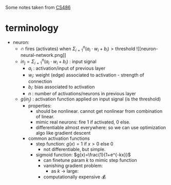 Some notes taken from [CS486](https://cs.uwaterloo.ca/~wenhuche/teaching/cs486-2024/)
# terminology
- neuron:
	- 🔥 fires (activates) when $\Sigma_{i=1}^n (a_i \cdot w_i + b_i) > \text{threshold}$
	![[neuron-neural-network.png]]
	- $in_j = \Sigma_{i=1}^n (a_i \cdot w_i + b_i)$ : input signal
		- $a_i$ : activation/input of previous layer
		- $w_i$: weight (edge) associated to activation - strength of connection
		- $b_i$: bias associated to activation
		- $n$ : number of activations/neurons in previous layer
	- $g(in_j)$ : activation function applied on input signal (is the threshold)
		- properties:
			- should be nonlinear. cannot get nonlinear from combination of linear.
			- mimic real neurons: fire 1 if activated, 0 else.
			- differentiable almost everywhere: so we can use optimization algo like gradient descent
		- common activation functions
			- step function: $g(x) = 1$ if $x > 0$ else $0$ 
				- not differentiable, but simple.
			- sigmoid function: $g(x)=\frac{1}{1+e^{-kx}}$
				- can finetune param $k$ to mimic step function
				- vanishing gradient problem:
					- as $k$ -> large: 
				- computationally expensive 💰
				